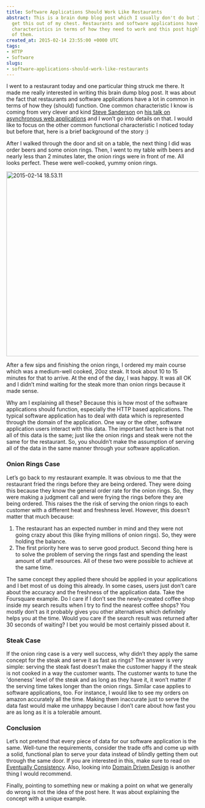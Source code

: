 ```yaml
---
title: Software Applications Should Work Like Restaurants
abstract: This is a brain dump blog post which I usually don't do but I needed to
  get this out of my chest. Restaurants and software applications have some common
  characteristics in terms of how they need to work and this post highlights some
  of them.
created_at: 2015-02-14 23:55:00 +0000 UTC
tags:
- HTTP
- Software
slugs:
- software-applications-should-work-like-restaurants
---
```


<p>I went to a restaurant today and one particular thing struck me there. It made me really interested in writing this brain dump blog post. It was about the fact that restaurants and software applications have a lot in common in terms of how they (should) function. One common characteristic I know is coming from very clever and kind <a href="http://blog.stevensanderson.com/">Steve Sanderson</a> on <a href="http://channel9.msdn.com/Events/TechDays/Techdays-2012-the-Netherlands/2287">his talk on asynchronous web applications</a> and I won’t go into details on that. I would like to focus on the other common functional characteristic I noticed today but before that, here is a brief background of the story :)</p> <p>After I walked through the door and sit on a table, the next thing I did was order beers and some onion rings. Then, I went to my table with beers and nearly less than 2 minutes later, the onion rings were in front of me. All looks perfect. These were well-cooked, yummy onion rings. </p> <p><a href="https://tugberkugurlu.blob.core.windows.net/bloggyimages/8fc5f230-c599-49bf-b9aa-b780abbd8157.jpg"><img title="2015-02-14 18.53.11" style="border-top: 0px; border-right: 0px; background-image: none; border-bottom: 0px; padding-top: 0px; padding-left: 0px; border-left: 0px; display: inline; padding-right: 0px" border="0" alt="2015-02-14 18.53.11" src="https://tugberkugurlu.blob.core.windows.net/bloggyimages/e301d391-2d8a-438a-8b9a-05336f8fc972.jpg" width="644" height="484"></a></p> <p>After a few sips and finishing the onion rings, I ordered my main course which was a medium-well cooked, 20oz steak. It took about 10 to 15 minutes for that to arrive. At the end of the day, I was happy. It was all OK and I didn’t mind waiting for the steak more than onion rings because it made sense.</p> <p>Why am I explaining all these? Because this is how most of the software applications should function, especially the HTTP based applications. The typical software application has to deal with data which is represented through the domain of the application. One way or the other, software application users interact with this data. The important fact here is that not all of this data is the same; just like the onion rings and steak were not the same for the restaurant. So, you shouldn’t make the assumption of serving all of the data in the same manner through your software application.</p> <h3>Onion Rings Case</h3> <p>Let’s go back to my restaurant example. It was obvious to me that the restaurant fried the rings before they are being ordered. They were doing this because they know the general order rate for the onion rings. So, they were making a judgment call and were frying the rings before they are being ordered. This raises the the risk of serving the onion rings to each customer with a different heat and freshness level. However, this doesn’t matter that much because:</p> <ol> <li>The restaurant has an expected number in mind and they were not going crazy about this (like frying millions of onion rings). So, they were holding the balance.</li> <li>The first priority here was to serve good product. Second thing here is to solve the problem of serving the rings fast and spending the least amount of staff resources. All of these two were possible to achieve at the same time.</li></ol> <p>The same concept they applied there should be applied in your applications and I bet most of us doing this already. In some cases, users just don’t care about the accuracy and the freshness of the application data. Take the Foursquare example. Do I care if I don’t see the newly-created coffee shop inside my search results when I try to find the nearest coffee shops? You mostly don’t as it probably gives you other alternatives which definitely helps you at the time. Would you care if the search result was returned after 30 seconds of waiting? I bet you would be most certainly pissed about it. </p> <h3>Steak Case</h3> <p>If the onion ring case is a very well success, why didn’t they apply the same concept for the steak and serve it as fast as rings? The answer is very simple: serving the steak fast doesn’t make the customer happy if the steak is not cooked in a way the customer wants. The customer wants to tune the 'doneness' level of the steak and as long as they have it, it won’t matter if the serving time takes longer than the onion rings. Similar case applies to software applications, too. For instance, I would like to see my orders on amazon accurately all the time. Making them inaccurate just to serve the data fast would make me unhappy because I don’t care about how fast you are as long as it is a tolerable amount.</p> <h3>Conclusion</h3> <p>Let’s not pretend that every piece of data for our software application is the same. Well-tune the requirements, consider the trade offs and come up with a solid, functional plan to serve your data instead of blindly getting them out through the same door. If you are interested in this, make sure to read on <a href="http://en.wikipedia.org/wiki/Eventual_consistency">Eventually Consistency</a>. Also, looking into <a href="http://en.wikipedia.org/wiki/Domain-driven_design">Domain Driven Design</a> is another thing I would recommend.</p> <p>Finally, pointing to something new or making a point on what we generally do wrong is not the idea of the post here. It was about explaining the concept with a unique example.</p>  